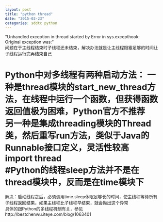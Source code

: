 ```yaml
---
layout: post
title: "python thread"
date: "2015-03-23"
categories: sddtc python
---
```


"Unhandled exception in thread started by 
Error in sys.excepthook:  
Original exception was:"  
问题在于主线程结束时子线程还未结束，解决办法就是让主线程阻塞足够的时间让子线程运行完再结束自己  

Python中对多线程有两种启动方法： 
一种是thread模块的start_new_thread方法，在线程中运行一个函数，但获得函数返回值极为困难，Python官方不推荐   
另一种是集成threading模块的Thread类，然后重写run方法，类似于Java的Runnable接口定义，灵活性较高   
import thread   
#Python的线程sleep方法并不是在thread模块中，反而是在time模块下  
=====================================  
解决：启动线程之后，必须调用time.sleep休眠足够长的时间，使主线程等待所有子线程返回结果，如果主线程比子线程早结束，就会抛出这个异常   
具体的跟Python的多线程机制有关，参见http://bestchenwu.iteye.com/blog/1063401 
